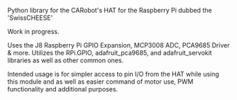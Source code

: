 Python library for the CARobot's HAT for the Raspberry Pi dubbed the 'SwissCHEESE'

Work in progress.

Uses the J8 Raspberry Pi GPIO Expansion, MCP3008 ADC, PCA9685 Driver & more.
Utilizes the RPi.GPIO, adafruit_pca9685, and adafruit_servokit libraries as well as other common ones.

Intended usage is for simpler access to pin I/O from the HAT while using this module and as well as easier command of motor use, PWM functionality and additional purposes. 
